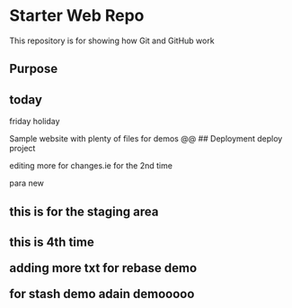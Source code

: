 # Starter Web Repo

This repository is for showing how Git and GitHub work

## Purpose
## today
   friday
   holiday

Sample website with plenty of files for demos
@@ ## Deployment 
deploy project
 
editing more for changes.ie for the 2nd time

para new

<H2>this is for the staging area<H2>

this is 4th time

adding more txt for rebase demo

for stash demo
adain demooooo
